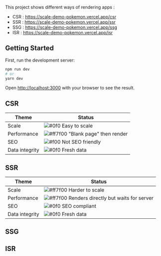 This project shows different ways of rendering apps :

- CSR : https://scale-demo-pokemon.vercel.app/csr
- SSR : https://scale-demo-pokemon.vercel.app/ssr
- SSG : https://scale-demo-pokemon.vercel.app/ssg
- ISR : https://scale-demo-pokemon.vercel.app/isr

## Getting Started

First, run the development server:

```bash
npm run dev
# or
yarn dev
```

Open [http://localhost:3000](http://localhost:3000) with your browser to see the result.

## CSR

| Theme | Status |
|---|---|
| Scale | ![#0f0](https://via.placeholder.com/15/0f0/0f0.png)  Easy to scale |
| Performance | ![#ff7f00](https://via.placeholder.com/15/ff7f00/ff7f00.png) "Blank page" then render |
| SEO | ![#f00](https://via.placeholder.com/15/f00/f00.png) Not SEO friendly |
| Data integrity | ![#0f0](https://via.placeholder.com/15/0f0/0f0.png) Fresh data |

## SSR

| Theme | Status |
|---|---|
| Scale | ![#ff7f00](https://via.placeholder.com/15/ff7f00/ff7f00.png)  Harder to scale |
| Performance | ![#ff7f00](https://via.placeholder.com/15/ff7f00/ff7f00.png) Renders directly but waits for server |
| SEO | ![#0f0](https://via.placeholder.com/15/0f0/0f0.png) SEO compliant |
| Data integrity | ![#0f0](https://via.placeholder.com/15/0f0/0f0.png) Fresh data |

## SSG

## ISR

